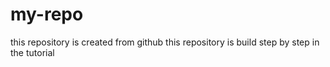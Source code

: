 # my-repo
this repository is created from github
this repository is build step by step in the tutorial
